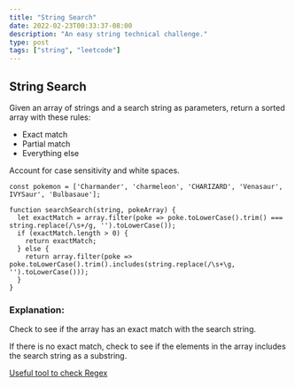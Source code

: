 ```yaml
---
title: "String Search"
date: 2022-02-23T00:33:37-08:00
description: "An easy string technical challenge."
type: post
tags: ["string", "leetcode"]
---
```


## String Search

Given an array of strings and a search string as parameters, return a sorted array with these rules:
* Exact match
* Partial match
* Everything else

Account for case sensitivity and white spaces.

 ```
 const pokemon = ['Charmander', 'charmeleon', 'CHARIZARD', 'Venasaur', IVYSaur', 'Bulbasaue'];

 function searchSearch(string, pokeArray) {
   let exactMatch = array.filter(poke => poke.toLowerCase().trim() === string.replace(/\s+/g, '').toLowerCase());
   if (exactMatch.length > 0) {
     return exactMatch;
   } else {
     return array.filter(poke => poke.toLowerCase().trim().includes(string.replace(/\s+\g, '').toLowerCase()));
   }
 }
 ```

 ### Explanation:
 Check to see if the array has an exact match with the search string.

 If there is no exact match, check to see if the elements in the array includes the search string as a substring.


[Useful tool to check Regex](https://regex101.com/)
